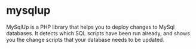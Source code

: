 mysqlup
=======

MySqlUp is a PHP library that helps you to deploy changes to MySql databases. It detects which SQL scripts have been run already, and shows you the change scripts that your database needs to be updated.

